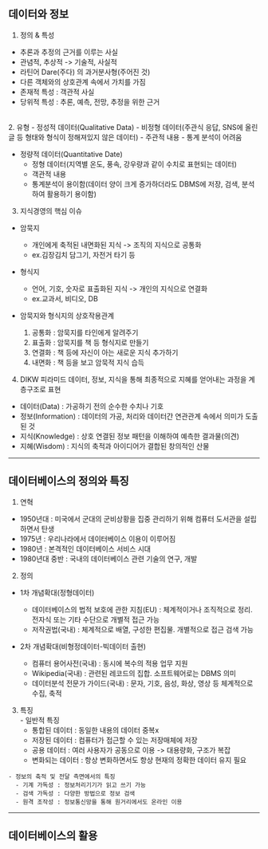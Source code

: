 ## 데이터와 정보
1. 정의 & 특성
  - 추론과 추정의 근거를 이루는 사실
  - 관념적, 추상적 -> 기술적, 사실적
  - 라틴어 Dare(주다) 의 과거분사형(주어진 것)
  - 다른 객체와의 상호관계 속에서 가치를 가짐
  - 존재적 특성 : 객관적 사실
  - 당위적 특성 : 추론, 예측, 전망, 추정을 위한 근거
<br>
2. 유형
  - 정성적 데이터(Qualitative Data)
    - 비정형 데이터(주관식 응답, SNS에 올린 글 등 형태와 형식이 정해져있지 않은 데이터)
    - 주관적 내용 
    - 통계 분석이 어려움             

  - 정량적 데이터(Quantitative Date)
    - 정형 데이터(지역별 온도, 풍속, 강우량과 같이 수치로 표현되는 데이터)
    - 객관적 내용
    - 통계분석이 용이함(데이터 양이 크게 증가하더라도 DBMS에 저장, 검색, 분석하여 활용하기 용이함)                
   
3. 지식경영의 핵심 이슈
  - 암묵지
    - 개인에게 축적된 내면화된 지식 -> 조직의 지식으로 공통화
    - ex.김장김치 담그기, 자전거 타기 등         

  - 형식지
    - 언어, 기호, 숫자로 표출화된 지식 -> 개인의 지식으로 연결화
    - ex.교과서, 비디오, DB            

  - 암묵지와 형식지의 상호작용관계
    1. 공통화 : 암묵지를 타인에게 알려주기
    2. 표출화 : 암묵지를 책 등 형식지로 만들기
    3. 연결화 : 책 등에 자신이 아는 새로운 지식 추가하기
    4. 내면화 : 책 등을 보고 암묵적 지식 습득            
   
4. DIKW 피라미드
  데이터, 정보, 지식을 통해 최종적으로 지혜를 얻어내는 과정을 계층구조로 표현
  - 데이터(Data)      : 가공하기 전의 순수한 수치나 기호
  - 정보(Information) : 데이터의 가공, 처리와 데이터간 연관관계 속에서 의미가 도출된 것
  - 지식(Knowledge)   : 상호 연결된 정보 패턴을 이해하여 예측한 결과물(의견)
  - 지혜(Wisdom)      : 지식의 축적과 아이디어가 결합된 창의적인 산물              
  
---
    
## 데이터베이스의 정의와 특징
1. 연혁
  - 1950년대 : 미국에서 군대의 군비상황을 집중 관리하기 위해 컴퓨터 도서관을 설립하면서 탄생
  - 1975년   : 우리나라에서 데이터베이스 이용이 이루어짐
  - 1980년   : 본격적인 데이터베이스 서비스 시대
  - 1980년대 중반 : 국내의 데이터베이스 관련 기술의 연구, 개발              
   
2. 정의
  - 1차 개념확대(정형데이터)
    - 데이터베이스의 법적 보호에 관한 지침(EU) : 체계적이거나 조직적으로 정리. 전자식 또는 기타 수단으로 개별적 접근 가능
    - 저작권법(국내) : 체계적으로 배열, 구성한 편집물. 개별적으로 접근 검색 가능               

  - 2차 개념확대(비형정데이터-빅데이터 출현)
    - 컴퓨터 용어사전(국내) : 동시에 복수의 적용 업무 지원
    - Wikipedia(국내) : 관련된 레코드의 집합. 소프트웨어로는 DBMS 의미
    - 데이터분석 전문가 가이드(국내) : 문자, 기호, 음성, 화상, 영상 등 체계적으로 수집, 축적            
   
  3. 특징   
    - 일반적 특징
      - 통합된 데이터  : 동일한 내용의 데이터 중복x
      - 저장된 데이터  : 컴퓨터가 접근할 수 있는 저장매체에 저장
      - 공용 데이터    : 여러 사용자가 공동으로 이용 -> 대용량화, 구조가 복잡
      - 변화되는 데이터 : 항상 변화하면서도 항상 현재의 정확한 데이터 유지 필요                 

    - 정보의 축적 및 전달 측면에서의 특징
      - 기계 가독성 : 정보처리기기가 읽고 쓰기 가능
      - 검색 가독성 : 다양한 방법으로 정보 검색
      - 원격 조작성 : 정보통신망을 통해 원거리에서도 온라인 이용                  

---

## 데이터베이스의 활용
